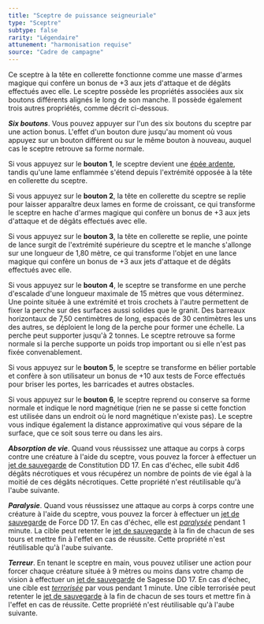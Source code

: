 ```yaml
---
title: "Sceptre de puissance seigneuriale"
type: "Sceptre"
subtype: false
rarity: "Légendaire"
attunement: "harmonisation requise"
source: "Cadre de campagne"
---
```

Ce sceptre à la tête en collerette fonctionne comme une masse d'armes magique qui confère un bonus de +3 aux jets d'attaque et de dégâts effectués avec elle. Le sceptre possède les propriétés associées aux six boutons différents alignés le long de son manche. Il possède également trois autres propriétés, comme décrit ci-dessous.

_**Six boutons**_. Vous pouvez appuyer sur l'un des six boutons du sceptre par une action bonus. L'effet d'un bouton dure jusqu'au moment où vous appuyez sur un bouton différent ou sur le même bouton à nouveau, auquel cas le sceptre retrouve sa forme normale.

Si vous appuyez sur le **bouton 1**, le sceptre devient une [épée ardente](/liste-objets-magiques/epee-ardente/), tandis qu'une lame enflammée s'étend depuis l'extrémité opposée à la tête en collerette du sceptre.

Si vous appuyez sur le **bouton 2**, la tête en collerette du sceptre se replie pour laisser apparaître deux lames en forme de croissant, ce qui transforme le sceptre en hache d'armes magique qui confère un bonus de +3 aux jets d'attaque et de dégâts effectués avec elle.

Si vous appuyez sur le **bouton 3**, la tête en collerette se replie, une pointe de lance surgit de l'extrémité supérieure du sceptre et le manche s'allonge sur une longueur de 1,80 mètre, ce qui transforme l'objet en une lance magique qui confère un bonus de +3 aux jets d'attaque et de dégâts effectués avec elle.

Si vous appuyez sur le **bouton 4**, le sceptre se transforme en une perche d'escalade d'une longueur maximale de 15 mètres que vous déterminez. Une pointe située à une extrémité et trois crochets à l'autre permettent de fixer la perche sur des surfaces aussi solides que le granit. Des barreaux horizontaux de 7,50 centimètres de long, espacés de 30 centimètres les uns des autres, se déploient le long de la perche pour former une échelle. La perche peut supporter jusqu'à 2 tonnes. Le sceptre retrouve sa forme normale si la perche supporte un poids trop important ou si elle n'est pas fixée convenablement.

Si vous appuyez sur le **bouton 5**, le sceptre se transforme en bélier portable et confère à son utilisateur un bonus de +10 aux tests de Force effectués pour briser les portes, les barricades et autres obstacles.

Si vous appuyez sur le **bouton 6**, le sceptre reprend ou conserve sa forme normale et indique le nord magnétique (rien ne se passe si cette fonction est utilisée dans un endroit où le nord magnétique n'existe pas). Le sceptre vous indique également la distance approximative qui vous sépare de la surface, que ce soit sous terre ou dans les airs.

_**Absorption de vie**_. Quand vous réussissez une attaque au corps à corps contre une créature à l'aide du sceptre, vous pouvez la forcer à effectuer un [jet de sauvegarde](/utiliser-les-caracteristiques/#jets-de-sauvegarde) de Constitution DD 17. En cas d'échec, elle subit 4d6 dégâts nécrotiques et vous récupérez un nombre de points de vie égal à la moitié de ces dégâts nécrotiques. Cette propriété n'est réutilisable qu'à l'aube suivante.

_**Paralysie**_. Quand vous réussissez une attaque au corps à corps contre une créature à l'aide du sceptre, vous pouvez la forcer à effectuer un [jet de sauvegarde](/utiliser-les-caracteristiques/#jets-de-sauvegarde) de Force DD 17. En cas d'échec, elle est [_paralysée_](/gerer-la-sante-du-personnage/#paralyse) pendant 1 minute. La cible peut retenter le [jet de sauvegarde](/utiliser-les-caracteristiques/#jets-de-sauvegarde) à la fin de chacun de ses tours et mettre fin à l'effet en cas de réussite. Cette propriété n'est réutilisable qu'à l'aube suivante.

_**Terreur**_. En tenant le sceptre en main, vous pouvez utiliser une action pour forcer chaque créature située à 9 mètres ou moins dans votre champ de vision à effectuer un [jet de sauvegarde](/utiliser-les-caracteristiques/#jets-de-sauvegarde) de Sagesse DD 17. En cas d'échec, une cible est [_terrorisée_](/gerer-la-sante-du-personnage/#terrorise) par vous pendant 1 minute. Une cible terrorisée peut retenter le [jet de sauvegarde](/utiliser-les-caracteristiques/#jets-de-sauvegarde) à la fin de chacun de ses tours et mettre fin à l'effet en cas de réussite. Cette propriété n'est réutilisable qu'à l'aube suivante.
